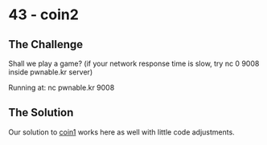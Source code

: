 # 43 - coin2



## The Challenge



Shall we play a game? \(if your network response time is slow, try nc 0 9008 inside pwnable.kr server\)



Running at: nc pwnable.kr 9008



## The Solution



Our solution to [coin1](https://nickbhe.gitbook.io/shikata-ga-nai/pwnable.kr/coin1) works here as well with little code adjustments.



